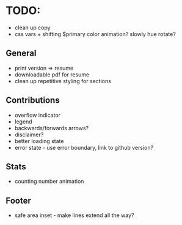 # TODO:

- clean up copy
- css vars + shifting $primary color animation? slowly hue rotate?

## General

- print version => resume
- downloadable pdf for resume
- clean up repetitive styling for sections

## Contributions

- overflow indicator
- legend
- backwards/forwards arrows?
- disclaimer?
- better loading state
- error state - use error boundary, link to github version?

## Stats

- counting number animation

## Footer

- safe area inset - make lines extend all the way?
